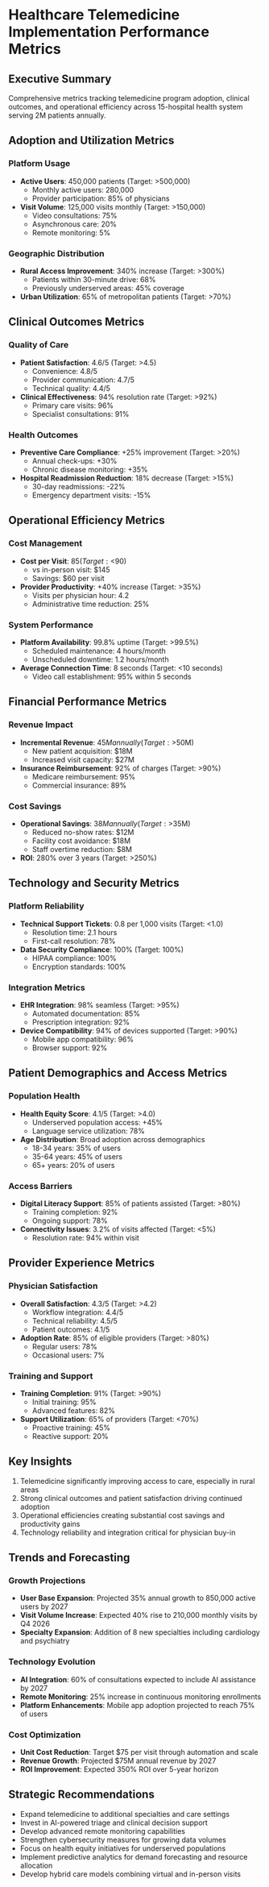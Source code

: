 # Healthcare Telemedicine Implementation Performance Metrics

## Executive Summary
Comprehensive metrics tracking telemedicine program adoption, clinical outcomes, and operational efficiency across 15-hospital health system serving 2M patients annually.

## Adoption and Utilization Metrics

### Platform Usage
- **Active Users**: 450,000 patients (Target: >500,000)
  - Monthly active users: 280,000
  - Provider participation: 85% of physicians
- **Visit Volume**: 125,000 visits monthly (Target: >150,000)
  - Video consultations: 75%
  - Asynchronous care: 20%
  - Remote monitoring: 5%

### Geographic Distribution
- **Rural Access Improvement**: 340% increase (Target: >300%)
  - Patients within 30-minute drive: 68%
  - Previously underserved areas: 45% coverage
- **Urban Utilization**: 65% of metropolitan patients (Target: >70%)

## Clinical Outcomes Metrics

### Quality of Care
- **Patient Satisfaction**: 4.6/5 (Target: >4.5)
  - Convenience: 4.8/5
  - Provider communication: 4.7/5
  - Technical quality: 4.4/5
- **Clinical Effectiveness**: 94% resolution rate (Target: >92%)
  - Primary care visits: 96%
  - Specialist consultations: 91%

### Health Outcomes
- **Preventive Care Compliance**: +25% improvement (Target: >20%)
  - Annual check-ups: +30%
  - Chronic disease monitoring: +35%
- **Hospital Readmission Reduction**: 18% decrease (Target: >15%)
  - 30-day readmissions: -22%
  - Emergency department visits: -15%

## Operational Efficiency Metrics

### Cost Management
- **Cost per Visit**: $85 (Target: <$90)
  - vs in-person visit: $145
  - Savings: $60 per visit
- **Provider Productivity**: +40% increase (Target: >35%)
  - Visits per physician hour: 4.2
  - Administrative time reduction: 25%

### System Performance
- **Platform Availability**: 99.8% uptime (Target: >99.5%)
  - Scheduled maintenance: 4 hours/month
  - Unscheduled downtime: 1.2 hours/month
- **Average Connection Time**: 8 seconds (Target: <10 seconds)
  - Video call establishment: 95% within 5 seconds

## Financial Performance Metrics

### Revenue Impact
- **Incremental Revenue**: $45M annually (Target: >$50M)
  - New patient acquisition: $18M
  - Increased visit capacity: $27M
- **Insurance Reimbursement**: 92% of charges (Target: >90%)
  - Medicare reimbursement: 95%
  - Commercial insurance: 89%

### Cost Savings
- **Operational Savings**: $38M annually (Target: >$35M)
  - Reduced no-show rates: $12M
  - Facility cost avoidance: $18M
  - Staff overtime reduction: $8M
- **ROI**: 280% over 3 years (Target: >250%)

## Technology and Security Metrics

### Platform Reliability
- **Technical Support Tickets**: 0.8 per 1,000 visits (Target: <1.0)
  - Resolution time: 2.1 hours
  - First-call resolution: 78%
- **Data Security Compliance**: 100% (Target: 100%)
  - HIPAA compliance: 100%
  - Encryption standards: 100%

### Integration Metrics
- **EHR Integration**: 98% seamless (Target: >95%)
  - Automated documentation: 85%
  - Prescription integration: 92%
- **Device Compatibility**: 94% of devices supported (Target: >90%)
  - Mobile app compatibility: 96%
  - Browser support: 92%

## Patient Demographics and Access Metrics

### Population Health
- **Health Equity Score**: 4.1/5 (Target: >4.0)
  - Underserved population access: +45%
  - Language service utilization: 78%
- **Age Distribution**: Broad adoption across demographics
  - 18-34 years: 35% of users
  - 35-64 years: 45% of users
  - 65+ years: 20% of users

### Access Barriers
- **Digital Literacy Support**: 85% of patients assisted (Target: >80%)
  - Training completion: 92%
  - Ongoing support: 78%
- **Connectivity Issues**: 3.2% of visits affected (Target: <5%)
  - Resolution rate: 94% within visit

## Provider Experience Metrics

### Physician Satisfaction
- **Overall Satisfaction**: 4.3/5 (Target: >4.2)
  - Workflow integration: 4.4/5
  - Technical reliability: 4.5/5
  - Patient outcomes: 4.1/5
- **Adoption Rate**: 85% of eligible providers (Target: >80%)
  - Regular users: 78%
  - Occasional users: 7%

### Training and Support
- **Training Completion**: 91% (Target: >90%)
  - Initial training: 95%
  - Advanced features: 82%
- **Support Utilization**: 65% of providers (Target: <70%)
  - Proactive training: 45%
  - Reactive support: 20%

## Key Insights
1. Telemedicine significantly improving access to care, especially in rural areas
2. Strong clinical outcomes and patient satisfaction driving continued adoption
3. Operational efficiencies creating substantial cost savings and productivity gains
4. Technology reliability and integration critical for physician buy-in

## Trends and Forecasting

### Growth Projections
- **User Base Expansion**: Projected 35% annual growth to 850,000 active users by 2027
- **Visit Volume Increase**: Expected 40% rise to 210,000 monthly visits by Q4 2026
- **Specialty Expansion**: Addition of 8 new specialties including cardiology and psychiatry

### Technology Evolution
- **AI Integration**: 60% of consultations expected to include AI assistance by 2027
- **Remote Monitoring**: 25% increase in continuous monitoring enrollments
- **Platform Enhancements**: Mobile app adoption projected to reach 75% of users

### Cost Optimization
- **Unit Cost Reduction**: Target $75 per visit through automation and scale
- **Revenue Growth**: Projected $75M annual revenue by 2027
- **ROI Improvement**: Expected 350% ROI over 5-year horizon

## Strategic Recommendations
- Expand telemedicine to additional specialties and care settings
- Invest in AI-powered triage and clinical decision support
- Develop advanced remote monitoring capabilities
- Strengthen cybersecurity measures for growing data volumes
- Focus on health equity initiatives for underserved populations
- Implement predictive analytics for demand forecasting and resource allocation
- Develop hybrid care models combining virtual and in-person visits
